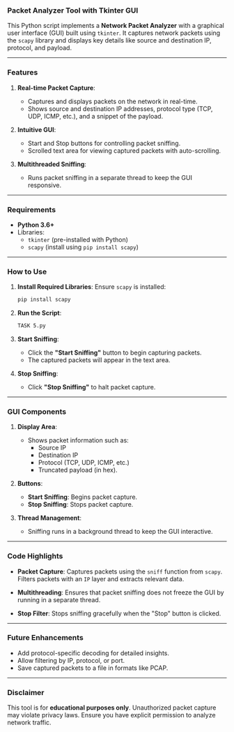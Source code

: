 ### Packet Analyzer Tool with Tkinter GUI

This Python script implements a **Network Packet Analyzer** with a graphical user interface (GUI) built using `tkinter`. It captures network packets using the `scapy` library and displays key details like source and destination IP, protocol, and payload.

---

### **Features**
1. **Real-time Packet Capture**:
   - Captures and displays packets on the network in real-time.
   - Shows source and destination IP addresses, protocol type (TCP, UDP, ICMP, etc.), and a snippet of the payload.
   
2. **Intuitive GUI**:
   - Start and Stop buttons for controlling packet sniffing.
   - Scrolled text area for viewing captured packets with auto-scrolling.

3. **Multithreaded Sniffing**:
   - Runs packet sniffing in a separate thread to keep the GUI responsive.

---

### **Requirements**
- **Python 3.6+**
- Libraries:
  - `tkinter` (pre-installed with Python)
  - `scapy` (install using `pip install scapy`)

---

### **How to Use**
1. **Install Required Libraries**:
   Ensure `scapy` is installed:
   ```bash
   pip install scapy
   ```

2. **Run the Script**:
   ```bash
   TASK 5.py
   ```

3. **Start Sniffing**:
   - Click the **"Start Sniffing"** button to begin capturing packets.
   - The captured packets will appear in the text area.

4. **Stop Sniffing**:
   - Click **"Stop Sniffing"** to halt packet capture.

---

### **GUI Components**
1. **Display Area**:
   - Shows packet information such as:
     - Source IP
     - Destination IP
     - Protocol (TCP, UDP, ICMP, etc.)
     - Truncated payload (in hex).

2. **Buttons**:
   - **Start Sniffing**: Begins packet capture.
   - **Stop Sniffing**: Stops packet capture.

3. **Thread Management**:
   - Sniffing runs in a background thread to keep the GUI interactive.

---

### **Code Highlights**
- **Packet Capture**:
  Captures packets using the `sniff` function from `scapy`. Filters packets with an `IP` layer and extracts relevant data.
  
- **Multithreading**:
  Ensures that packet sniffing does not freeze the GUI by running in a separate thread.

- **Stop Filter**:
  Stops sniffing gracefully when the "Stop" button is clicked.

---

### **Future Enhancements**
- Add protocol-specific decoding for detailed insights.
- Allow filtering by IP, protocol, or port.
- Save captured packets to a file in formats like PCAP.

---

### **Disclaimer**
This tool is for **educational purposes only**. Unauthorized packet capture may violate privacy laws. Ensure you have explicit permission to analyze network traffic.
